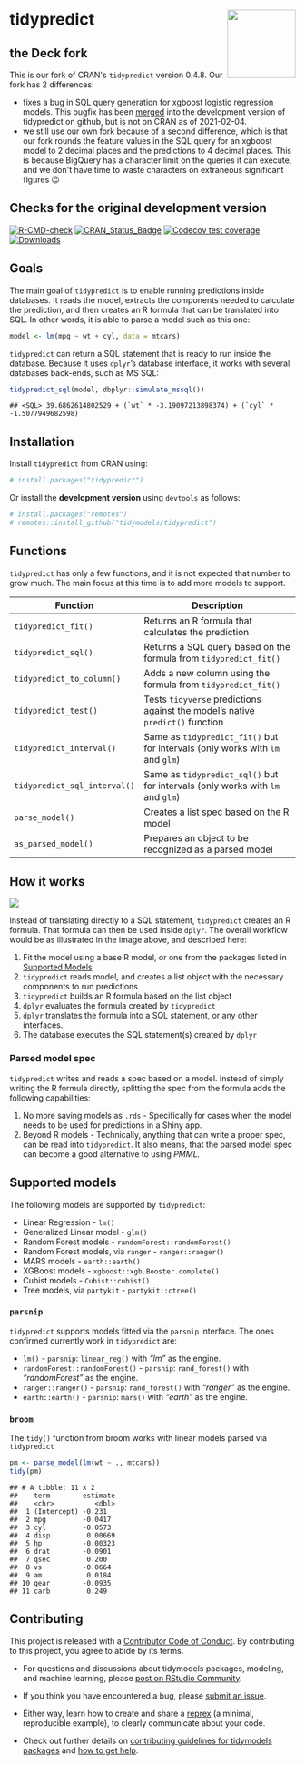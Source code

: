 # tidypredict <img src="man/figures/logo.png" align="right" width = "120px"/>

## the Deck fork

This is our fork of CRAN's `tidypredict` version 0.4.8. Our fork has 2 differences:
- fixes a bug in SQL query generation for xgboost logistic regression models. This bugfix has been [merged](https://github.com/tidymodels/tidypredict/pull/92) into the development version of tidypredict on github, but is not on CRAN as of 2021-02-04.
- we still use our own fork because of a second difference, which is that our fork rounds the feature values in the SQL query for an xgboost model to 2 decimal places and the predictions to 4 decimal places. This is because BigQuery has a character limit on the queries it can execute, and we don't have time to waste characters on extraneous significant figures :wink:

## Checks for the original development version

[![R-CMD-check](https://github.com/tidymodels/tidypredict/workflows/R-CMD-check/badge.svg)](https://github.com/tidymodels/tidypredict/actions)
[![CRAN\_Status\_Badge](http://www.r-pkg.org/badges/version/tidypredict)](https://CRAN.r-project.org/package=tidypredict)
[![Codecov test
coverage](https://codecov.io/gh/tidymodels/tidypredict/branch/master/graph/badge.svg)](https://codecov.io/gh/tidymodels/tidypredict?branch=master)
[![Downloads](http://cranlogs.r-pkg.org/badges/tidypredict)](https://CRAN.R-project.org/package=tidypredict)

## Goals

The main goal of `tidypredict` is to enable running predictions inside
databases. It reads the model, extracts the components needed to
calculate the prediction, and then creates an R formula that can be
translated into SQL. In other words, it is able to parse a model such as
this one:

``` r
model <- lm(mpg ~ wt + cyl, data = mtcars)
```

`tidypredict` can return a SQL statement that is ready to run inside the
database. Because it uses `dplyr`’s database interface, it works with
several databases back-ends, such as MS SQL:

``` r
tidypredict_sql(model, dbplyr::simulate_mssql())
```

    ## <SQL> 39.6862614802529 + (`wt` * -3.19097213898374) + (`cyl` * -1.5077949682598)

## Installation

Install `tidypredict` from CRAN using:

``` r
# install.packages("tidypredict")
```

Or install the **development version** using `devtools` as follows:

``` r
# install.packages("remotes")
# remotes::install_github("tidymodels/tidypredict")
```

## Functions

`tidypredict` has only a few functions, and it is not expected that
number to grow much. The main focus at this time is to add more models
to support.

| Function                     | Description                                                                    |
| ---------------------------- | ------------------------------------------------------------------------------ |
| `tidypredict_fit()`          | Returns an R formula that calculates the prediction                            |
| `tidypredict_sql()`          | Returns a SQL query based on the formula from `tidypredict_fit()`              |
| `tidypredict_to_column()`    | Adds a new column using the formula from `tidypredict_fit()`                   |
| `tidypredict_test()`         | Tests `tidyverse` predictions against the model’s native `predict()` function  |
| `tidypredict_interval()`     | Same as `tidypredict_fit()` but for intervals (only works with `lm` and `glm`) |
| `tidypredict_sql_interval()` | Same as `tidypredict_sql()` but for intervals (only works with `lm` and `glm`) |
| `parse_model()`              | Creates a list spec based on the R model                                       |
| `as_parsed_model()`          | Prepares an object to be recognized as a parsed model                          |

## How it works

<img src="man/figures/howitworks.png">

Instead of translating directly to a SQL statement, `tidypredict`
creates an R formula. That formula can then be used inside `dplyr`. The
overall workflow would be as illustrated in the image above, and
described here:

1.  Fit the model using a base R model, or one from the packages listed
    in [Supported Models](#supported-models)
2.  `tidypredict` reads model, and creates a list object with the
    necessary components to run predictions
3.  `tidypredict` builds an R formula based on the list object
4.  `dplyr` evaluates the formula created by `tidypredict`
5.  `dplyr` translates the formula into a SQL statement, or any other
    interfaces.
6.  The database executes the SQL statement(s) created by `dplyr`

### Parsed model spec

`tidypredict` writes and reads a spec based on a model. Instead of
simply writing the R formula directly, splitting the spec from the
formula adds the following capabilities:

1.  No more saving models as `.rds` - Specifically for cases when the
    model needs to be used for predictions in a Shiny app.
2.  Beyond R models - Technically, anything that can write a proper
    spec, can be read into `tidypredict`. It also means, that the parsed
    model spec can become a good alternative to using *PMML.*

## Supported models

The following models are supported by `tidypredict`:

  - Linear Regression - `lm()`
  - Generalized Linear model - `glm()`
  - Random Forest models - `randomForest::randomForest()`
  - Random Forest models, via `ranger` - `ranger::ranger()`
  - MARS models - `earth::earth()`
  - XGBoost models - `xgboost::xgb.Booster.complete()`
  - Cubist models - `Cubist::cubist()`
  - Tree models, via `partykit` - `partykit::ctree()`

### `parsnip`

`tidypredict` supports models fitted via the `parsnip` interface. The
ones confirmed currently work in `tidypredict` are:

  - `lm()` - `parsnip`: `linear_reg()` with *“lm”* as the engine.
  - `randomForest::randomForest()` - `parsnip`: `rand_forest()` with
    *“randomForest”* as the engine.
  - `ranger::ranger()` - `parsnip`: `rand_forest()` with *“ranger”* as
    the engine.
  - `earth::earth()` - `parsnip`: `mars()` with *“earth”* as the engine.

### `broom`

The `tidy()` function from broom works with linear models parsed via
`tidypredict`

``` r
pm <- parse_model(lm(wt ~ ., mtcars))
tidy(pm)
```

    ## # A tibble: 11 x 2
    ##    term        estimate
    ##    <chr>          <dbl>
    ##  1 (Intercept) -0.231  
    ##  2 mpg         -0.0417 
    ##  3 cyl         -0.0573 
    ##  4 disp         0.00669
    ##  5 hp          -0.00323
    ##  6 drat        -0.0901 
    ##  7 qsec         0.200  
    ##  8 vs          -0.0664 
    ##  9 am           0.0184 
    ## 10 gear        -0.0935 
    ## 11 carb         0.249

## Contributing

This project is released with a [Contributor Code of
Conduct](https://contributor-covenant.org/version/2/0/CODE_OF_CONDUCT.html).
By contributing to this project, you agree to abide by its terms.

  - For questions and discussions about tidymodels packages, modeling,
    and machine learning, please [post on RStudio
    Community](https://rstd.io/tidymodels-community).

  - If you think you have encountered a bug, please [submit an
    issue](https://github.com/tidymodels/tidypredict/issues).

  - Either way, learn how to create and share a
    [reprex](https://rstd.io/reprex) (a minimal, reproducible example),
    to clearly communicate about your code.

  - Check out further details on [contributing guidelines for tidymodels
    packages](https://www.tidymodels.org/contribute/) and [how to get
    help](https://www.tidymodels.org/help/).
